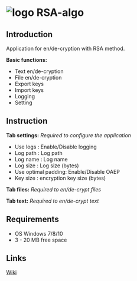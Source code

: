 # ![logo](http://s32.postimg.org/ga6dwr6fl/icon.png) RSA-algo

## Introduction
Application for en/de-cryption with RSA method.

**Basic functions:**
- Text en/de-cryption
- File en/de-cryption
- Export keys
- Import keys
- Logging
- Setting

## Instruction
**Tab settings:**
*Required to configure the application*
- Use logs : Enable/Disable logging
- Log path : Log path
- Log name : Log name
- Log size : Log size (bytes)
- Use optimal padding: Enable/Disable OAEP
- Key size : encryption key size (bytes)

**Tab files:**
*Required to en/de-crypt files*

**Tab text:**
*Required to en/de-crypt text*

## Requirements
- OS Windows 7/8/10
- 3 - 20 MB free space

## Links

[Wiki](https://simple.wikipedia.org/wiki/RSA_(algorithm))